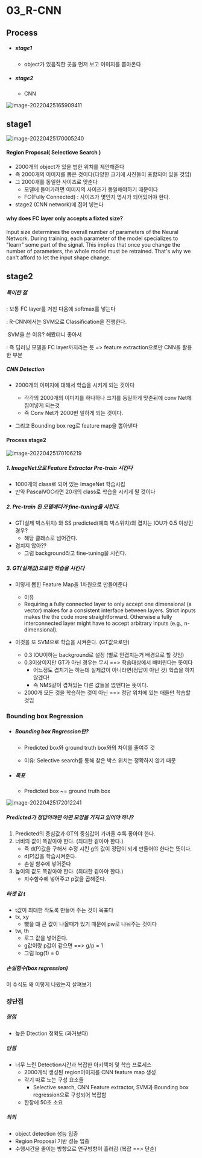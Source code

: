 # 03_R-CNN

## Process

- ##### stage1

  - object가 있음직한 곳을 먼저 보고 이미지를 뽑아온다

- ##### stage2

  - CNN


![image-20220425165909411](03_R-CNN.assets/image-20220425165909411.png)

## stage1

![image-20220425170005240](03_R-CNN.assets/image-20220425170005240.png)

#### Region Proposal( Selecticve Search )

- 2000개의 object가 있을 법한 위치를 제안해준다
- 즉 2000개의 이미지를 뽑은 것이다(다양한 크기에 사진들이 포함되어 있을 것임)
- 그 2000개를 동일한 사이즈로 맞춘다
  - 모델에 들어가려면 이미지의 사이즈가 동일해야하기 때문이다
  - FC(Fully Connected) : 사이즈가 몇인지 명시가 되어있어야 한다.
- stage2 (CNN network)에 집어 넣는다



#### why  does FC layer only accepts a fixted size?

Input size determines the overall number of parameters of the Neural Network. During training, each parameter of the model specializes to "learn" some part of the signal. This implies that once you change the number of parameters, the whole model must be retrained. That's why we can't afford to let the input shape change.





## stage2

##### 특이한 점

: 보통 FC layer를 거친 다음에 softmax를 넣는다

: R-CNN에서는 SVM으로 Classification을 진행한다. 

​	SVM을 쓴 이유? 해봤더니 좋아서

: 즉 딥러닝 모델을 FC layer까지라는 뜻 => feature extraction으로만 CNN을 활용한 부분



##### CNN Detection

- 2000개의 이미지에 대해서 학습을 시키게 되는 것이다
  - 각각의 2000개의 이미지를 하나하나 크기를 동일하게 맞춘뒤에 conv Net에 집어넣게 되는것
  - 즉 Conv Net가 2000번 일하게 되는 것이다.

- 그리고 Bounding box reg로 feature map을 뽑아낸다



#### Process stage2

![image-20220425170106219](03_R-CNN.assets/image-20220425170106219.png)

##### 1.  ImageNet으로 Feature Extractor Pre-train 시킨다

- 1000개의 class로 되어 있는 ImageNet 학습시킴
- 만약 PascalVOC라면 20개의 class로 학습을 시키게 될 것이다



##### 2. Pre-train 된 모델에다가 fine-tuning을 시킨다.

- GT(실제 박스위치) 와 SS predicted(예측 박스위치)의 겹치는 IOU가 0.5 이상인 경우?
  - 해당 클래스로 넘어간다.
- 겹치지 않아??
  - 그럼 background라고 fine-tuning을 시킨다.



##### 3. GT(실제값)으로만 학습을 시킨다

- 이렇게 뽑힌 Feature Map을 1차원으로 만들어준다
  - 이유
  - Requiring a fully connected layer to only accept one dimensional (a vector) makes for a consistent interface between layers. Strict inputs makes the the code more straightforward. Otherwise a fully interconnected layer might have to accept arbitrary inputs (e.g., n-dimensional).




- 이것을 또 SVM으로 학습을 시켜준다. (GT값으로만)
  - 0.3 IOU이하는 background로 설정  (별로 안겹치는거 배경으로 할 것임)
  - 0.3이상이지만 GT가 아닌 경우는 무시 ==> 학습대상에서 빼버린다는 뜻이다
    - 어느정도 겹치기는 하는데 실제값이 아니라면(정답이 아닌 것) 학습을 하지 않겠다!
    - 즉 NMS같이 겹쳐있는 다른 값들을 없앤다는 뜻이다.
  - 2000개 모든 것을 학습하는 것이 아닌 ==> 정답 위치에 있는 애들만 학습할 것임



### Bounding box Regression

- ##### Bounding box Regression란?

  - Predicted box와 ground truth box와의 차이를 줄여주 것

  - 이유: Selective search를 통해 찾은 박스 위치는 정확하지 않기 때문

    

- ##### 목표

  - Predicted box ~=  ground truth box

![image-20220425172012241](03_R-CNN.assets/image-20220425172012241.png)

##### Predicted가 정답이려면 어떤 모양을 가지고 있어야 하나? 

1. Predicted의 중심값과 GT의 중심값이 가까울 수록 좋아야 한다. 
2. 너비의 값이 똑같아야 한다. (최대한 같아야 한다.)
   - 즉 d(P)값을 구해서 수정 시킨 g의 값이 정답이 되게 만들어야 한다는 뜻이다.
   - d(P)값을 학습시켜준다.
   - 손실 함수에 넣어준다
3. 높이의 값도 똑같아야 한다. (최대한 같아야 한다.)
   - 지수함수에 넣어주고 p값을 곱해준다.



##### 타겟 값 t

- t값이 최대한 작도록 만들어 주는 것이 목표다
- tx, xy
  - 뺐을 떄 큰 값이 나올때가 있기 때문에 pw로 나눠주는 것이다
- tw, th
  - 로그 값을 넣어준다.
  - g값이랑 p값이 같으면 ==>   g/p = 1
  - 그럼 log(1) = 0



##### 손실함수(box regression)

이 수식도 왜 이렇게 나왔는지 살펴보기





### 장단점

##### 장점

- 높은 Dtection 정확도 (과거보다)



##### 단점

- 너무 느린 Detection시간과 복잡한 아키텍처 및 학습 프로세스
  - 2000개씩 생성된 region이미지를 CNN feature map 생성
  - 각기 따로 노는 구성 요소들
    - Selective search, CNN Feature extractor, SVM과 Bounding box regression으로 구성되어 복잡함
  - 한장에 50초 소요



##### 의의

- object detection 성능 입증
- Region Proposal 기반 성능 입증
- 수행시간을 줄이는 방향으로 연구방향이 흘러감 (복잡 ==> 단순)

